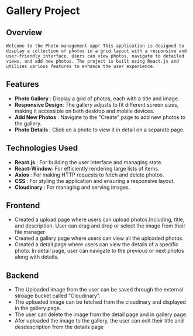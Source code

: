 # Gallery Project

## Overview

    Welcome to the Photo management app! This application is designed to display a collection of photos in a grid layout with a responsive and user-friendly interface. Users can view photos, navigate to detailed views, and add new photos. The project is built using React.js and utilizes various features to enhance the user experience.

## Features

- **Photo Gallery**    : Display a grid of photos, each with a title and image.
- **Responsive Design**: The gallery adjusts to fit different screen sizes, making it accessible on both desktop and mobile devices.
- **Add New Photos**   : Navigate to the "Create" page to add new photos to the gallery.
- **Photo Details**    : Click on a photo to view it in detail on a separate page.

## Technologies Used

- **React.js**    : For building the user interface and managing state.
- **React-Window**: For efficiently rendering large lists of items.
- **Axios**       : For making HTTP requests to fetch and delete photos.
- **CSS**         : For styling the application and ensuring a responsive layout.
- **Cloudinary**  : For managing and serving images.

## Frontend

- Created a upload page where users can upload photos.Including, title, and description. User can drag and drop or select the image from their file manager
- Created a gallery page where users can view all the uploaded photos.
- Created a detail page where users can view the details of a specific photo. In detail page, user can navigate to the previous or next photos along with details.

## Backend

- The Uploaded image from the user can be saved through the external stroage bucket called "Cloudinary".  
- The uploaded image can be fetched from the cloudinary and displayed in the gallery page.
- The user can delete the image from the detail page and in gallery page.
- Afer uploaded the image to the gallery, the user can edit their title and desdescription from the details page


